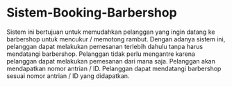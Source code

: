 # Sistem-Booking-Barbershop
Sistem ini bertujuan untuk memudahkan pelanggan yang ingin datang ke barbershop untuk mencukur / memotong rambut.
Dengan adanya sistem ini, pelanggan dapat melakukan pemesanan terlebih dahulu tanpa harus mendatangi barbershop.
Pelanggan tidak perlu mengantre karena pelanggan dapat melakukan pemesanan dari mana saja. Pelanggan akan mendapatkan nomor antrian / ID.
Pelanggan dapat mendatangi barbershop sesuai nomor antrian / ID yang didapatkan.

